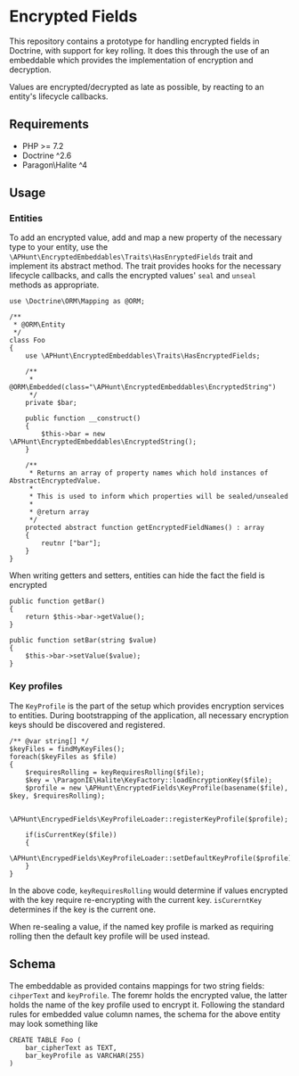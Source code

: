 # Encrypted Fields
This repository contains a prototype for handling encrypted fields in Doctrine, with support for key rolling.
It does this through the use of an embeddable which provides the implementation of encryption and decryption. 

Values are encrypted/decrypted as late as possible, by reacting to an entity's lifecycle callbacks.

## Requirements
* PHP >= 7.2
* Doctrine ^2.6
* Paragon\Halite ^4

## Usage
### Entities
To add an encrypted value, add and map a new property of the necessary type to your entity, use the 
`\APHunt\EncryptedEmbeddables\Traits\HasEnryptedFields` trait and implement its abstract method. The trait 
provides hooks for the necessary lifecycle callbacks, and calls the encrypted values' `seal` and `unseal`
methods as appropriate.

```$php
use \Doctrine\ORM\Mapping as @ORM;

/**
 * @ORM\Entity
 */
class Foo
{
    use \APHunt\EncryptedEmbeddables\Traits\HasEncryptedFields;

    /**
     * @ORM\Embedded(class="\APHunt\EncryptedEmbeddables\EncryptedString")
     */
    private $bar;
    
    public function __construct()
    {
        $this->bar = new \APHunt\EncryptedEmbeddables\EncryptedString();
    }
    
    /**
     * Returns an array of property names which hold instances of AbstractEncryptedValue.
     *
     * This is used to inform which properties will be sealed/unsealed
     *
     * @return array
     */
    protected abstract function getEncryptedFieldNames() : array
    {
        reutnr ["bar"];
    }
}
```

When writing getters and setters, entities can hide the fact the field is encrypted

```$php
public function getBar()
{
    return $this->bar->getValue();
}

public function setBar(string $value)
{
    $this->bar->setValue($value);
}
```

### Key profiles
The `KeyProfile` is the part of the setup which provides encryption services to entities. During
bootstrapping of the application, all necessary encryption keys should be discovered and registered.

```$php
/** @var string[] */
$keyFiles = findMyKeyFiles();
foreach($keyFiles as $file)
{
    $requiresRolling = keyRequiresRolling($file);
    $key = \ParagonIE\Halite\KeyFactory::loadEncryptionKey($file);
    $profile = new \APHunt\EncryptedFields\KeyProfile(basename($file), $key, $requiresRolling);
    
    \APHunt\EncrypedFields\KeyProfileLoader::registerKeyProfile($profile);
    
    if(isCurrentKey($file))
    {
        \APHunt\EncrypedFields\KeyProfileLoader::setDefaultKeyProfile($profile);    
    }
}
```

In the above code, `keyRequiresRolling` would determine if values encrypted with the key require
re-encrypting with the current key. `isCurerntKey` determines if the key is the current one.

When re-sealing a value, if the named key profile is marked as requiring rolling then the default
key profile will be used instead.

## Schema
The embeddable as provided contains mappings for two string fields: `cihperText` and `keyProfile`. The foremr
holds the encrypted value, the latter holds the name of the key profile used to encrypt it. Following the
standard rules for embedded value column names, the schema for the above entity may look something like

```$sql
CREATE TABLE Foo (
    bar_cipherText as TEXT,
    bar_keyProfile as VARCHAR(255)
)
```